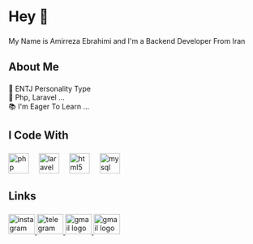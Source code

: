 
###

<h1 align="left">Hey 👋</h1>

###

<p align="left">My Name is Amirreza Ebrahimi and I'm a  Backend  Developer From Iran</p>

###

<h2 align="left">About Me</h2>

###

<p align="left">🦅 ENTJ Personality Type<br>🐍 Php, Laravel ...<br>📚 I'm Eager To Learn ...</p>

###

<p align="left"></p>

###

<h2 align="left">I Code With</h2>

###

<div align="left">
  <img src="https://cdn.jsdelivr.net/gh/devicons/devicon/icons/php/php-original.svg" height="40" alt="php logo"  />
  <img width="12" />
  <img src="https://cdn.jsdelivr.net/gh/devicons/devicon/icons/laravel/laravel-original.svg" height="40" alt="laravel logo"  />
  <img width="12" />
  <img src="https://cdn.jsdelivr.net/gh/devicons/devicon/icons/html5/html5-original.svg" height="40" alt="html5 logo"  />
  <img width="12" />
  <img src="https://cdn.jsdelivr.net/gh/devicons/devicon/icons/mysql/mysql-original.svg" height="40" alt="mysql logo"  />
</div>

###

<h2 align="left">Links</h2>

###
<div align="left">
  <a href="https://instagram.com/amireza._.eb" target="_blank">
    <img src="https://raw.githubusercontent.com/maurodesouza/profile-readme-generator/master/src/assets/icons/social/instagram/default.svg" width="52" height="40" alt="instagram logo"  />
  </a>
  <a href="https://telegram.me/a_m_b_r" target="_blank">
    <img src="https://raw.githubusercontent.com/maurodesouza/profile-readme-generator/master/src/assets/icons/social/telegram/default.svg" width="52" height="40" alt="telegram logo"  />
  </a>
  <a href="aabrahimi1718@gmail.com" target="_blank">
    <img src="https://raw.githubusercontent.com/maurodesouza/profile-readme-generator/master/src/assets/icons/social/gmail/default.svg" width="52" height="40" alt="gmail logo"  />
  </a>
  <a href="aabrahimi1718@gmail.com" target="_blank">
    <img src="https://raw.githubusercontent.com/maurodesouza/profile-readme-generator/master/src/assets/icons/social/linkedin/default.svg" width="52" height="40" alt="gmail logo"  />
  </a>
</div>

###


